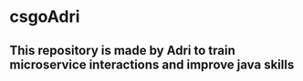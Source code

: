 # csgoAdri

## This repository is made by Adri to train microservice interactions and improve java skills
